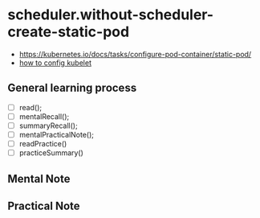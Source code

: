 # scheduler.without-scheduler-create-static-pod 
- https://kubernetes.io/docs/tasks/configure-pod-container/static-pod/
- [how to config kubelet](https://kubernetes.io/docs/tasks/administer-cluster/reconfigure-kubelet/#reconfiguring-the-kubelet-on-a-live-node-in-your-cluster)

 ## General learning process 
 - [ ] read();
 - [ ] mentalRecall();
 - [ ] summaryRecall();
 - [ ] mentalPracticalNote();
 - [ ] readPractice() 
 - [ ] practiceSummary() 
 ## Mental Note 
 ## Practical Note
